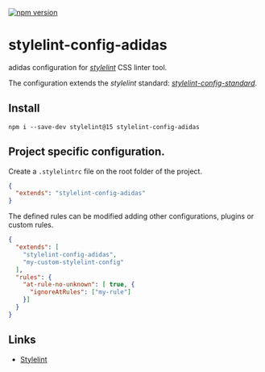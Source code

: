[![npm version](https://badge.fury.io/js/stylelint-config-adidas.svg)](https://npmjs.com/package/stylelint-config-adidas)

# stylelint-config-adidas

adidas configuration for [_stylelint_](https://www.npmjs.com/package/stylelint) CSS linter tool.

The configuration extends the _stylelint_ standard: [_stylelint-config-standard_](https://www.npmjs.com/package/stylelint-config-standard).

## Install

```
npm i --save-dev stylelint@15 stylelint-config-adidas
```

## Project specific configuration.

Create a `.stylelintrc` file on the root folder of the project.

```json
{
  "extends": "stylelint-config-adidas"
}
```

The defined rules can be modified adding other configurations, plugins or custom rules.

```json
{
  "extends": [
    "stylelint-config-adidas",
    "my-custom-stylelint-config"
  ],
  "rules": {
    "at-rule-no-unknown": [ true, {
      "ignoreAtRules": ["my-rule"]
    }]
  }
}
```

## Links

- [Stylelint](https://stylelint.io/)
